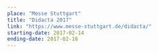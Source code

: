 ```yaml
---
place: "Messe Stuttgart"
title: "Didacta 2017"
link: "https://www.messe-stuttgart.de/didacta/"
starting-date: 2017-02-14
ending-date: 2017-02-18
---
```

